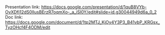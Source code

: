 

Presentation link:
https://docs.google.com/presentation/d/1quB8VYb-OvXDfi12dS0lIusBErzR7oqmXo-_a_iSI0Y/edit#slide=id.g30044949d6a_0_2
Doc link:
https://docs.google.com/document/d/1tp2MTJ_KjOy4Y3P3_B41vbP_KRGsx_TyzOHcf4F4ODM/edit
